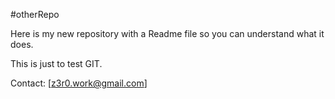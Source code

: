 #otherRepo

Here is my new repository with a Readme file so you can understand what it does.

This is just to test GIT.

Contact:
[z3r0.work@gmail.com]
